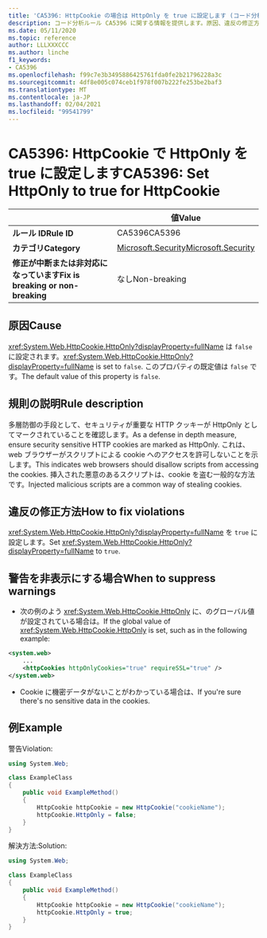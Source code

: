 ```yaml
---
title: 'CA5396: HttpCookie の場合は HttpOnly を true に設定します (コード分析)'
description: コード分析ルール CA5396 に関する情報を提供します。原因、違反の修正方法、非表示にするタイミングなどが含まれます。
ms.date: 05/11/2020
ms.topic: reference
author: LLLXXXCCC
ms.author: linche
f1_keywords:
- CA5396
ms.openlocfilehash: f99c7e3b3495886425761fda0fe2b21796228a3c
ms.sourcegitcommit: 4df8e005c074ceb1f978f007b222fe253be2baf3
ms.translationtype: MT
ms.contentlocale: ja-JP
ms.lasthandoff: 02/04/2021
ms.locfileid: "99541799"
---
```

# <a name="ca5396-set-httponly-to-true-for-httpcookie"></a><span data-ttu-id="0bcf8-103">CA5396: HttpCookie で HttpOnly を true に設定します</span><span class="sxs-lookup"><span data-stu-id="0bcf8-103">CA5396: Set HttpOnly to true for HttpCookie</span></span>

| | <span data-ttu-id="0bcf8-104">値</span><span class="sxs-lookup"><span data-stu-id="0bcf8-104">Value</span></span> |
|-|-|
| <span data-ttu-id="0bcf8-105">**ルール ID**</span><span class="sxs-lookup"><span data-stu-id="0bcf8-105">**Rule ID**</span></span> |<span data-ttu-id="0bcf8-106">CA5396</span><span class="sxs-lookup"><span data-stu-id="0bcf8-106">CA5396</span></span>|
| <span data-ttu-id="0bcf8-107">**カテゴリ**</span><span class="sxs-lookup"><span data-stu-id="0bcf8-107">**Category**</span></span> |[<span data-ttu-id="0bcf8-108">Microsoft.Security</span><span class="sxs-lookup"><span data-stu-id="0bcf8-108">Microsoft.Security</span></span>](security-warnings.md)|
| <span data-ttu-id="0bcf8-109">**修正が中断または非対応になっています**</span><span class="sxs-lookup"><span data-stu-id="0bcf8-109">**Fix is breaking or non-breaking**</span></span> |<span data-ttu-id="0bcf8-110">なし</span><span class="sxs-lookup"><span data-stu-id="0bcf8-110">Non-breaking</span></span>|

## <a name="cause"></a><span data-ttu-id="0bcf8-111">原因</span><span class="sxs-lookup"><span data-stu-id="0bcf8-111">Cause</span></span>

<span data-ttu-id="0bcf8-112"><xref:System.Web.HttpCookie.HttpOnly?displayProperty=fullName> は `false` に設定されます。</span><span class="sxs-lookup"><span data-stu-id="0bcf8-112"><xref:System.Web.HttpCookie.HttpOnly?displayProperty=fullName> is set to `false`.</span></span> <span data-ttu-id="0bcf8-113">このプロパティの既定値は `false` です。</span><span class="sxs-lookup"><span data-stu-id="0bcf8-113">The default value of this property is `false`.</span></span>

## <a name="rule-description"></a><span data-ttu-id="0bcf8-114">規則の説明</span><span class="sxs-lookup"><span data-stu-id="0bcf8-114">Rule description</span></span>

<span data-ttu-id="0bcf8-115">多層防御の手段として、セキュリティが重要な HTTP クッキーが HttpOnly としてマークされていることを確認します。</span><span class="sxs-lookup"><span data-stu-id="0bcf8-115">As a defense in depth measure, ensure security sensitive HTTP cookies are marked as HttpOnly.</span></span> <span data-ttu-id="0bcf8-116">これは、web ブラウザーがスクリプトによる cookie へのアクセスを許可しないことを示します。</span><span class="sxs-lookup"><span data-stu-id="0bcf8-116">This indicates web browsers should disallow scripts from accessing the cookies.</span></span> <span data-ttu-id="0bcf8-117">挿入された悪意のあるスクリプトは、cookie を盗む一般的な方法です。</span><span class="sxs-lookup"><span data-stu-id="0bcf8-117">Injected malicious scripts are a common way of stealing cookies.</span></span>

## <a name="how-to-fix-violations"></a><span data-ttu-id="0bcf8-118">違反の修正方法</span><span class="sxs-lookup"><span data-stu-id="0bcf8-118">How to fix violations</span></span>

<span data-ttu-id="0bcf8-119"><xref:System.Web.HttpCookie.HttpOnly?displayProperty=fullName> を `true` に設定します。</span><span class="sxs-lookup"><span data-stu-id="0bcf8-119">Set <xref:System.Web.HttpCookie.HttpOnly?displayProperty=fullName> to `true`.</span></span>

## <a name="when-to-suppress-warnings"></a><span data-ttu-id="0bcf8-120">警告を非表示にする場合</span><span class="sxs-lookup"><span data-stu-id="0bcf8-120">When to suppress warnings</span></span>

- <span data-ttu-id="0bcf8-121">次の例のよう <xref:System.Web.HttpCookie.HttpOnly> に、のグローバル値が設定されている場合は。</span><span class="sxs-lookup"><span data-stu-id="0bcf8-121">If the global value of <xref:System.Web.HttpCookie.HttpOnly> is set,  such as in the following example:</span></span>

```xml
<system.web>
    ...
    <httpCookies httpOnlyCookies="true" requireSSL="true" />
</system.web>
```

- <span data-ttu-id="0bcf8-122">Cookie に機密データがないことがわかっている場合は、</span><span class="sxs-lookup"><span data-stu-id="0bcf8-122">If you're sure there's no sensitive data in the cookies.</span></span>

## <a name="example"></a><span data-ttu-id="0bcf8-123">例</span><span class="sxs-lookup"><span data-stu-id="0bcf8-123">Example</span></span>

<span data-ttu-id="0bcf8-124">警告</span><span class="sxs-lookup"><span data-stu-id="0bcf8-124">Violation:</span></span>

```csharp
using System.Web;

class ExampleClass
{
    public void ExampleMethod()
    {
        HttpCookie httpCookie = new HttpCookie("cookieName");
        httpCookie.HttpOnly = false;
    }
}
```

<span data-ttu-id="0bcf8-125">解決方法:</span><span class="sxs-lookup"><span data-stu-id="0bcf8-125">Solution:</span></span>

```csharp
using System.Web;

class ExampleClass
{
    public void ExampleMethod()
    {
        HttpCookie httpCookie = new HttpCookie("cookieName");
        httpCookie.HttpOnly = true;
    }
}
```
